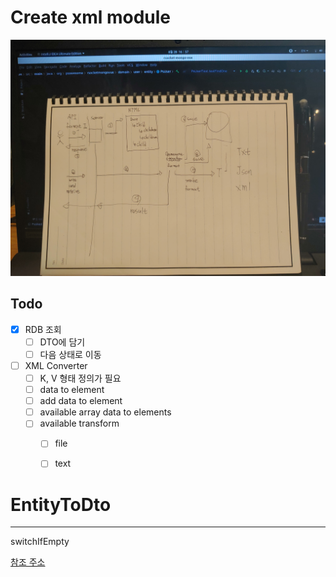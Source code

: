 Create xml module
=

![초기 use case](./20200628_165714.jpg)


Todo
-

- [x] RDB 조회
    * [ ] DTO에 담기
    * [ ] 다음 상태로 이동
    
- [ ] XML Converter
    * [ ] K, V 형태 정의가 필요
    * [ ] data to element
    * [ ] add data to element
    * [ ] available array data to elements
    * [ ] available transform
        + [ ] file
        + [ ] text



EntityToDto
=

---

switchIfEmpty 

[참조 주소](https://github.com/wiv33/kotlin-webflux/blob/master/src/main/kotlin/com/psaweosme/kotlinwebflux/handler/TodoHandler.kt)
